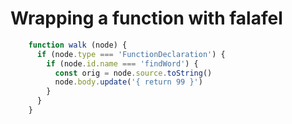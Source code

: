 # Wrapping a function with falafel

```js
    function walk (node) {
      if (node.type === 'FunctionDeclaration') {
        if (node.id.name === 'findWord') {
          const orig = node.source.toString()
          node.body.update('{ return 99 }')
        }
      }
    }
```
